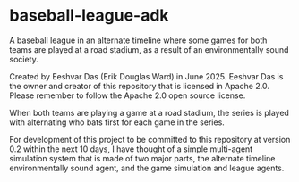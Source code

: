 # baseball-league-adk
A baseball league in an alternate timeline where some games for both teams are played at a road stadium, as a result of an environmentally sound society.

Created by Eeshvar Das (Erik Douglas Ward) in June 2025. Eeshvar Das is the owner and creator of this repository that is licensed in Apache 2.0. Please remember to follow the Apache 2.0 open source license.

When both teams are playing a game at a road stadium, the series is played with alternating who bats first for each game in the series.

For development of this project to be committed to this repository at version 0.2 within the next 10 days, I have thought of a simple multi-agent simulation system that is made of two major parts, the alternate timeline environmentally sound agent, and the game simulation and league agents.
